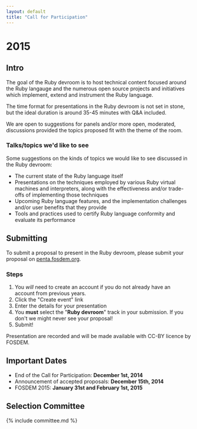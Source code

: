```yaml
---
layout: default
title: "Call for Participation"
---
```


# 2015

## Intro

The goal of the Ruby devroom is to host technical content focused around the Ruby
langauge and the numerous open source projects and initiatives which implement,
extend and instrument the Ruby language.

The time format for presentations in the Ruby devroom is not set in stone, but
the ideal duration is around 35-45 minutes with Q&A included.

We are open to suggestions for panels and/or more open, moderated, discussions
provided the topics proposed fit with the theme of the room.


### Talks/topics we'd like to see

Some suggestions on the kinds of topics we would like to see discussed in the
Ruby devroom:

* The current state of the Ruby language itself
* Presentations on the techniques employed by various Ruby virtual machines and
  interpreters, along with the effectiveness and/or trade-offs of implementing
  those techniques
* Upcoming Ruby language features, and the implementation challenges and/or
  user benefits that they provide
* Tools and practices used to certify Ruby language conformity and evaluate its
  performance

## Submitting

To submit a proposal to present in the Ruby devroom, please submit your
proposal on [penta.fosdem.org](https://penta.fosdem.org/submission/FOSDEM15).

### Steps

1. You *will* need to create an account if you do not already have an account from previous years.
1. Click the "Create event" link
1. Enter the details for your presentation
1. You **must** select the "**Ruby devroom**" track in your submission. If you
   don't we might never see your proposal!
1. Submit!


Presentation are recorded and will be made available with CC-BY licence by
FOSDEM.


## Important Dates

* End of the Call for Participation: **December 1st, 2014**
* Announcement of accepted proposals: **December 15th, 2014**
* FOSDEM 2015: **January 31st and February 1st, 2015**

## Selection Committee

{% include committee.md %}
